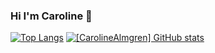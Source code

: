 ### Hi I'm Caroline 👋
[![Top Langs](https://github-readme-stats.vercel.app/api/top-langs/?username=CarolineAlmgren&show_icons=true&theme=Gradient&card_width=465)](https://github.com/CarolineAlmgren/github-readme-stats)
[![[CarolineAlmgren] GitHub stats](https://github-readme-stats.vercel.app/api?username=CarolineAlmgren&show_icons=true&theme=Gradient)](https://github.com/CarolineAlmgren/github-readme-stats)
<!--
**CarolineAlmgren/CarolineAlmgren** is a ✨ _special_ ✨ repository because its `README.md` (this file) appears on your GitHub profile.

Here are some ideas to get you started:

- 🔭 I’m currently working on ...
- 🌱 I’m currently learning ...
- 👯 I’m looking to collaborate on ...
- 🤔 I’m looking for help with ...
- 💬 Ask me about ...
- 📫 How to reach me: ...
- 😄 Pronouns: ...
- ⚡ Fun fact: ...
-->
